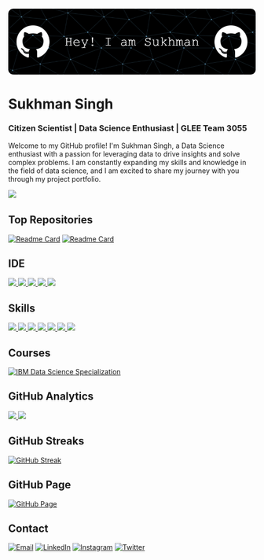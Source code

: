 ![](https://github.com/SUKHMAN-SINGH-1612/SUKHMAN-SINGH-1612/blob/main/github-header-image.png)
# Sukhman Singh
### Citizen Scientist | Data Science Enthusiast | GLEE Team 3055

Welcome to my GitHub profile! I'm Sukhman Singh, a Data Science enthusiast with a passion for leveraging data to drive insights and solve complex problems. I am constantly expanding my skills and knowledge in the field of data science, and I am excited to share my journey with you through my project portfolio.

[![](https://github-profile-summary-cards.vercel.app/api/cards/profile-details?username=SUKHMAN-SINGH-1612&theme=dark)](https://github.com/SUKHMAN-SINGH-1612)

## Top Repositories
[![Readme Card](https://github-readme-stats.vercel.app/api/pin/?username=SUKHMAN-SINGH-1612&theme=dark&hide_border=true&repo=Data-Science-Projects)](https://github.com/SUKHMAN-SINGH-1612/Data-Science-Projects) [![Readme Card](https://github-readme-stats.vercel.app/api/pin/?username=SUKHMAN-SINGH-1612&theme=dark&hide_border=true&repo=Applied-Data-Science-Capstone-SpaceX)](https://github.com/SUKHMAN-SINGH-1612/Applied-Data-Science-Capstone-SpaceX)
## IDE
[![](https://img.shields.io/badge/Python-FFD43B?style=for-the-badge&logo=python&logoColor=blue) ![](https://img.shields.io/badge/Arduino_IDE-00979D?style=for-the-badge&logo=arduino&logoColor=white) ![](	https://img.shields.io/badge/Colab-F9AB00?style=for-the-badge&logo=googlecolab&color=525252) ![](https://img.shields.io/badge/PyCharm-000000.svg?&style=for-the-badge&logo=PyCharm&logoColor=white) ![](https://img.shields.io/badge/VSCode-0078D4?style=for-the-badge&logo=visual%20studio%20code&logoColor=white)](https://github.com/SUKHMAN-SINGH-1612)

## Skills
[![](https://img.shields.io/badge/Numpy-777BB4?style=for-the-badge&logo=numpy&logoColor=white) ![](https://img.shields.io/badge/Pandas-2C2D72?style=for-the-badge&logo=pandas&logoColor=white) ![](https://img.shields.io/badge/Python-FFD43B?style=for-the-badge&logo=python&logoColor=blue) ![](https://img.shields.io/badge/scikit_learn-F7931E?style=for-the-badge&logo=scikit-learn&logoColor=whit) ![](https://img.shields.io/badge/SciPy-654FF0?style=for-the-badge&logo=SciPy&logoColor=white)  ![](https://img.shields.io/badge/Jupyter-F37626.svg?&style=for-the-badge&logo=Jupyter&logoColor=white) ![](https://img.shields.io/badge/Markdown-000000?style=for-the-badge&logo=markdown&logoColor=white)](https://github.com/SUKHMAN-SINGH-1612) 
## Courses
[![IBM Data Science Specialization](https://img.shields.io/badge/IBM%20Data%20Science-Specialization-blueviolet)](https://www.coursera.org/account/accomplishments/specialization/certificate/4YYSZ8JRV4GN)

## GitHub Analytics
[<img height="180em" src="https://github-readme-stats-eight-theta.vercel.app/api?username=SUKHMAN-SINGH-1612&show_icons=true&theme=dark&hide_border=true&include_all_commits=true&count_private=true"/> <img height="180em" src="https://github-readme-stats-eight-theta.vercel.app/api/top-langs/?username=SUKHMAN-SINGH-1612&layout=compact&langs_count=8&theme=dark&hide_border=true"/>](https://github.com/SUKHMAN-SINGH-1612)

## GitHub Streaks
[![GitHub Streak](https://github-readme-streak-stats.herokuapp.com?user=SUKHMAN-SINGH-1612&theme=dark&hide_border=true)](https://git.io/streak-stats)

## GitHub Page
[![GitHub Page](https://img.shields.io/badge/GitHub-Page-blue?style=for-the-badge&logo=github)](https://sukhman-singh-1612.github.io/data_science/)


## Contact
[![Email](https://img.shields.io/badge/Gmail-D14836?style=for-the-badge&logo=gmail&logoColor=white)](mailto:sukhmansinghbhogal@gmail.com) [![LinkedIn](https://img.shields.io/badge/LinkedIn-0077B5?style=for-the-badge&logo=linkedin&logoColor=white)](https://www.linkedin.com/in/sukhmansingh1612) [![Instagram](https://img.shields.io/badge/Instagram-E4405F?style=for-the-badge&logo=instagram&logoColor=white)](https://www.instagram.com/sukhmansingh_1612/) [![Twitter](https://img.shields.io/badge/Twitter-1DA1F2?style=for-the-badge&logo=twitter&logoColor=white)](https://twitter.com/SUKHMANSINGH_)

<!---
SUKHMAN-SINGH-1612/SUKHMAN-SINGH-1612 is a ✨ special ✨ repository because its `README.md` (this file) appears on your GitHub profile.
You can click the Preview link to take a look at your changes.
--->
